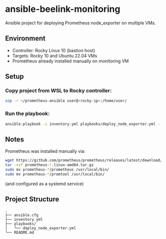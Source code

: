 # ansible-beelink-monitoring

Ansible project for deploying Prometheus node_exporter on multiple VMs.

## Environment
- Controller: Rocky Linux 10 (bastion host)
- Targets: Rocky 10 and Ubuntu 22.04 VMs
- Prometheus already installed manually on monitoring VM

## Setup

### Copy project from WSL to Rocky controller:
```bash
scp -r ~/prometheus-ansible user@<rocky-ip>:/home/user/
```

### Run the playbook:
```bash
ansible-playbook -i inventory.yml playbooks/deploy_node_exporter.yml --ask-become
```

## Notes

Prometheus was installed manually via:
```bash
wget https://github.com/prometheus/prometheus/releases/latest/download/prometheus-*.linux-amd64.tar.gz
tar -xzf prometheus-*.linux-amd64.tar.gz
sudo mv prometheus-*/prometheus /usr/local/bin/
sudo mv prometheus-*/promtool /usr/local/bin/
```
(and configured as a systemd service)

## Project Structure
```
.
├── ansible.cfg
├── inventory.yml
├── playbooks/
│   └── deploy_node_exporter.yml
└── README.md
```